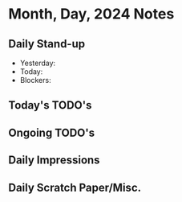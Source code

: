 # Month, Day, 2024 Notes



## Daily Stand-up

* Yesterday:
* Today:
* Blockers:

## Today's TODO's



## Ongoing TODO's



## Daily Impressions




## Daily Scratch Paper/Misc. 


